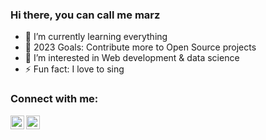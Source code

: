 ### Hi there, you can call me marz



- 🌱 I’m currently learning everything
- 🥅 2023 Goals: Contribute more to Open Source projects
- 👀 I’m interested in Web development & data science
- ⚡ Fun fact: I love to sing

### Connect with me:

[<img align="left" alt="codeSTACKr | Twitter" width="22px" src="https://cdn.jsdelivr.net/npm/simple-icons@v3/icons/twitter.svg" />][twitter]
[<img align="left" alt="codeSTACKr | LinkedIn" width="22px" src="https://cdn.jsdelivr.net/npm/simple-icons@v3/icons/linkedin.svg" />][linkedin]


<br />



[twitter]: https://twitter.com/Marzelonn
[linkedin]: https://www.linkedin.com/in/jaffer-sathick-6727a31ab/
